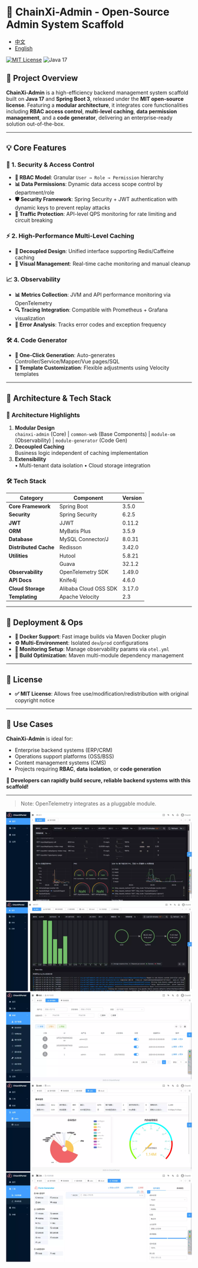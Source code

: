 # 🔗 ChainXi-Admin - Open-Source Admin System Scaffold

- [中文](/README.md)
- [English](/README_en.md)

[![MIT License](https://img.shields.io/badge/License-MIT-green.svg)](https://opensource.org/licenses/MIT)
![Java 17](https://img.shields.io/badge/Java-17-blue)

## 🚀 Project Overview
**ChainXi-Admin** is a high-efficiency backend management system scaffold built on **Java 17** and **Spring Boot 3**, released under the **MIT open-source license**. Featuring a **modular architecture**, it integrates core functionalities including **RBAC access control**, **multi-level caching**, **data permission management**, and a **code generator**, delivering an enterprise-ready solution out-of-the-box.

---

## 💡 Core Features

### 🔐 1. Security & Access Control
*   **🧩 RBAC Model**: Granular `User → Role → Permission` hierarchy
*   **📊 Data Permissions**: Dynamic data access scope control by department/role
*   **🛡️ Security Framework**: Spring Security + JWT authentication with dynamic keys to prevent replay attacks
*   **🚦 Traffic Protection**: API-level QPS monitoring for rate limiting and circuit breaking

### ⚡ 2. High-Performance Multi-Level Caching
*   **🧱 Decoupled Design**: Unified interface supporting Redis/Caffeine caching
*   **👀 Visual Management**: Real-time cache monitoring and manual cleanup

### 📈 3. Observability
*   **📊 Metrics Collection**: JVM and API performance monitoring via OpenTelemetry
*   **🔍 Tracing Integration**: Compatible with Prometheus + Grafana visualization
*   **📝 Error Analysis**: Tracks error codes and exception frequency

### 🛠️ 4. Code Generator
*   **🚀 One-Click Generation**: Auto-generates Controller/Service/Mapper/Vue pages/SQL
*   **🎨 Template Customization**: Flexible adjustments using Velocity templates

---

## 🧩 Architecture & Tech Stack

### 🔧 Architecture Highlights
1.  **Modular Design**  
    `chainxi-admin` (Core) | `common-web` (Base Components) | `module-om` (Observability) | `module-generator` (Code Gen)
2.  **Decoupled Caching**  
    Business logic independent of caching implementation
3.  **Extensibility**  
    • Multi-tenant data isolation • Cloud storage integration

### 🛠️ Tech Stack
| Category              | Component             | Version |
|-----------------------|-----------------------|---------|
| **Core Framework**    | Spring Boot           | 3.5.0   |
| **Security**          | Spring Security       | 6.2.5   |
| **JWT**               | JJWT                  | 0.11.2  |
| **ORM**               | MyBatis Plus          | 3.5.9   |
| **Database**          | MySQL Connector/J     | 8.0.31  |
| **Distributed Cache** | Redisson              | 3.42.0  |
| **Utilities**         | Hutool                | 5.8.21  |
|                       | Guava                 | 32.1.2  |
| **Observability**     | OpenTelemetry SDK     | 1.49.0  |
| **API Docs**          | Knife4j               | 4.6.0   |
| **Cloud Storage**     | Alibaba Cloud OSS SDK | 3.17.0  |
| **Templating**        | Apache Velocity       | 2.3     |

---

## 🚢 Deployment & Ops
*   **🐳 Docker Support**: Fast image builds via Maven Docker plugin
*   **⚙️ Multi-Environment**: Isolated `dev`/`prod` configurations
*   **🔧 Monitoring Setup**: Manage observability params via `otel.yml`
*   **🧱 Build Optimization**: Maven multi-module dependency management

---

## 📜 License
*   **✅ MIT License**: Allows free use/modification/redistribution with original copyright notice

---

## 🎯 Use Cases
**ChainXi-Admin** is ideal for:
- Enterprise backend systems (ERP/CRM)
- Operations support platforms (OSS/BSS)
- Content management systems (CMS)
- Projects requiring **RBAC**, **data isolation**, or **code generation**

**🌟 Developers can rapidly build secure, reliable backend systems with this scaffold!**

---
> Note: OpenTelemetry integrates as a pluggable module.

![preview_0](/image/preview_0.webp)
![preview_0](/image/preview_4.webp)
![preview_1](/image/preview_1.webp)
![preview_2](/image/preview_2.webp)
![preview_3](/image/preview_3.webp)